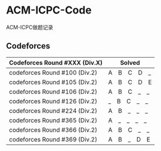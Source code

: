# ACM-ICPC-Code
ACM-ICPC做题记录
　
## Codeforces
Codeforces Round #XXX (Div.X) | Solved
------------------------------|---------------
codeforces Round #100 (Div.2) | A　B　C　D　_
codeforces Round #105 (Div.2) | A　B　C　D　E
codeforces Round #106 (Div.2) | A　B　C　_　_
codeforces Round #126 (Div.2) | _　B　C　_　_
codeforces Round #224 (Div.2) | A　B　_　_　_
codeforces Round #365 (Div.2) | A　_　_　_　_
codeforces Round #366 (Div.2) | A　B　C　_　_
codeforces Round #369 (Div.2) | A　B　_　D　E 
